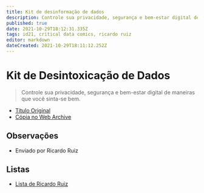 ```yaml
---
title: Kit de desinformação de dados
description: Controle sua privacidade, segurança e bem-estar digital de maneiras que você sinta-se bem.
published: true
date: 2021-10-29T18:12:31.335Z
tags: id21, critical data comics, ricardo ruiz
editor: markdown
dateCreated: 2021-10-29T18:11:12.252Z
---
```


# Kit de Desintoxicação de Dados

> Controle sua privacidade, segurança e bem-estar digital de maneiras que você sinta-se bem.

 - [Título Original](https://datadetoxkit.org/pt/home)
 - [Cópia no Web Archive](https://web.archive.org/web/20210924125730/https://datadetoxkit.org/pt/home/)

## Observações

- Enviado por Ricardo Ruiz

## Listas

- [Lista de Ricardo Ruiz](/listas/ricardo-ruiz)